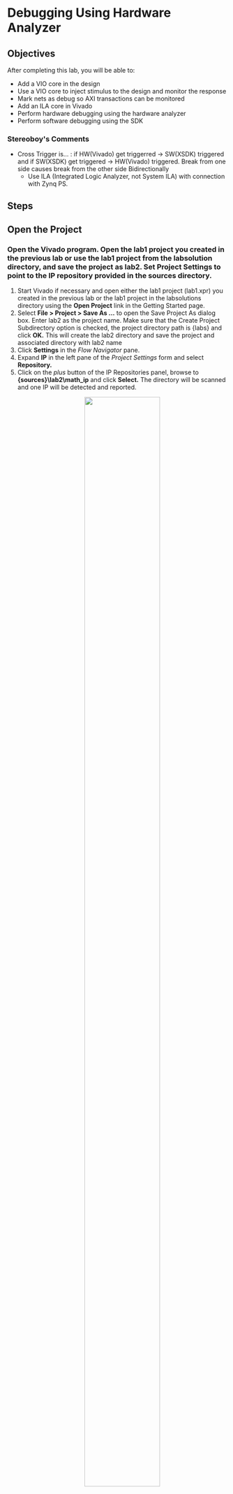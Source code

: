 # Debugging Using Hardware Analyzer

## Objectives 
After completing this lab, you will be able to:

* Add a VIO core in the design
* Use a VIO core to inject stimulus to the design and monitor the response
* Mark nets as debug so AXI transactions can be monitored
* Add an ILA core in Vivado
* Perform hardware debugging using the hardware analyzer
* Perform software debugging using the SDK

### Stereoboy's Comments
* Cross Trigger is... : if HW(Vivado) get triggerred -> SW(XSDK) triggered and if SW(XSDK) get triggered -> HW(Vivado) triggered. Break from one side causes break from the other side Bidirectionally
  * Use ILA (Integrated Logic Analyzer, not System ILA) with connection with Zynq PS.  
## Steps

## Open the Project
### Open the Vivado program. Open the lab1 project you created in the previous lab or use the lab1 project from the labsolution directory, and save the project as lab2. Set Project Settings to point to the IP repository provided in the sources directory.

1.  Start Vivado if necessary and open either the lab1 project (lab1.xpr) you created in the previous lab or the lab1 project in the labsolutions directory using the **Open Project** link in the Getting Started page.
1.  Select **File > Project > Save As …** to open the Save Project As dialog box. Enter lab2 as the project name.  Make sure that the Create Project Subdirectory option is checked, the project directory path is {labs} and click **OK.**
    This will create the lab2 directory and save the project and associated directory with lab2 name
1. Click **Settings** in the _Flow Navigator_ pane.
1. Expand **IP** in the left pane of the _Project Settings_ form and select **Repository.**
1. Click on the _plus_ button of the IP Repositories panel, browse to **{sources}\lab2\math_ip** and click **Select.**
    The directory will be scanned and one IP will be detected and reported.   
    <p align="center">
    <img src ="./images/lab2/Fig2.png" width="60%" height="80%"/>
    </p>
    <p align = "center">
    <i>Specify IP Repository</i>
    </p>
1. Click **OK** twice to close the window.

## Add the Custom IP
### Open the Block Design and add the custom IP to the system.
1. Click **Open Block Design** in the _Flow Navigator_ pane to open the block diagram.
1. Click the ![alt tag](./images/add_ip.png) button and search for **math** in the catalog.
1. Double-click the **math\_ip\_v1\_0** to add an instance of the core to the design.
1. Click on **Run Connection Automation**, ensure math\_ip\_0 and S\_AXI are selected, and click **OK.**

    The _Math IP_ consists of a hierarchical design with the lower-level module performing the addition. The higher-level module includes the two slave registers.
    <p align="center">
    <img src ="./images/lab2/Fig3.png" width="60%" height="80%"/>
    </p>
    <p align = "center">
    <i>Custom Core's Main Functional Block</i>
    </p>
## Add the ILA and VIO Cores        

We want to connect the ILA core to the LED interface.  Vivado prohibits connecting ILA cores to interfaces.  In order to monitor the LED output signals, we need to convert the LED interface to simple output port.

### Disable LEDs interface.
1. Double-click the _leds_ instance to open its configuration form.
1. Click **Clear Board Parameters** and click **OK** to close the configuration form.
1. Select _leds\_4bit_ port and delete it.
1. Expand the _gpio_ interface of the **leds** instance to see the associate ports.
### Make the gpio\_io\_o port of the leds instance external and rename it as _leds_.
1. Move the mouse close to the end of the _gpio\_io\_o_ port, left-click to select (do not select the main GPIO port), and then right click and select **Make External**.
    <p align="center">
    <img src ="./images/lab2/Fig4.png" width="60%" height="80%"/>
    </p>
    <p align = "center">
    <i>Select the gpio_io_o port</i>
    </p>
    The port connector named gpio_io_o will be created and connected to the port.

1. Select the port _gpio\_io\_o_ and change its name to **leds** by typing it in the properties form.
1. Enable cross triggering between the PL and PS
1. Double click on the _Zynq_ block to open the configuration properties.
1. Click on PS-PL Configuration, and enable the _PS-PL Cross Trigger interface_.
1. Expand _PS-PL Cross Trigger interface &gt; Input Cross Trigger_, and select **CPU0 DBG REQ** for _Cross Trigger Input 0._
1. Similarly, expand Output Cross Trigger, and select **CPU0 DBG ACK** for _Cross Trigger Output 0_ and click **OK.**
    <p align="center">
    <img src ="./images/lab2/Fig5.png" width="60%" height="80%"/>
    </p>
    <p align = "center">
    <i>Enabling cross triggering in the Zynq processing system</i>
    </p>
### Add the ILA core and connect it to the LED output port.
1. Click the ![alt tag](./images/add_ip.png) button and search for **ila** in the catalog.
1. Double-click on the **ILA (Integrated Logic Analyzer)** to add an instance of it.  The _ila\_0_ instance will be added.
1. Double-click on the _ila\_0_ instance.
1. Select **Native** as the _Monitor type_.
1. Enable _Trigger Out Port_, and _Trigger In port._
1. Select the **Probe Ports** tab, and set the **Probe Width** of _PROBE0_ to **4** and click **OK**.
1. Using the drawing tool, connect the **PROBE0** port of the _ila\_0_ instance to the **gpio\_io\_o** port of the _leds_ instance.
1. Connect the **clk** port of the _ila\_0_ instance to the **FCLK\_CLK0** port of the Zynq subsystem.
1. Connect **TRIGG\_IN** of the ILA to **TRIGGER\_OUT\_0** of the Zynq processing system, and **TRIG\_OUT** of the ILA to the **TRIGGER\_IN\_0**.
### Add the VIO core and connect it to the math\_ip ports.
1. Click the ![alt tag](./images/add_ip.png) button and search for **vio** in the catalog.
1. Double-click on the **VIO (Virtual Input/Output)** to add an instance of it.
1. Double-click on the _vio_instance to open the configuration form.
1. In the _General Options_ tab, leave the _Input Probe Count_ set to **1** and set the _Output Probe Count_ to **3**
1. Select the _PROBE\_IN Ports_ tab and set the _PROBE\_IN0_ width to **9**.
1. Select the _PROBE\_OUT Ports_ tab and set _PROBE\_OUT0_ width to **1** , _PROBE\_OUT1_ width to **8** , and _PROBE\_OUT2_ width to **8**.
1. Click **OK**.
1. Connect the VIO ports to the math instance ports as follows:
   ```
    PROBE_IN -> result
    PROBE_OUT0 -> sel
    PROBE_OUT1 -> ain_vio
    PROBE_OUT2 -> bin_vio
   ```
1. Connect the **CLK** port of the _vio\_0_ to FCLK\_CKL0 net.
1. The block diagram should look similar to shown below.
    <p align="center">
    <img src ="./images/lab2/Fig6.png" width="60%" height="80%"/>
    </p>
    <p align = "center">
    <i>VIO added and connections made</i>
    </p>
### Mark Debug the S\_AXI connection between the AXI Interconnect and math\_0 instance. Validate the design.
1. Select the **S\_AXI** connection between the AXI Interconnect and the _math\_ip\_0_ instance **.**
1. Right-click and select **Debug** to monitor the AXI4Lite transactions.

    Notice that a system\_ila IP instance got added and the M03\_AXI &lt;-&gt; S\_AXI connection is connected to its SLOT\_0\_AXI interface.

    The block diagram should look as shown below.
    <p align="center">
    <img src ="./images/lab2/Fig7.png" width="60%" height="80%"/>
    </p>
    <p align = "center">
    <i>Block diagram of the design after marking AXI connection to the math_ip_0 instance for debugging</i>
    </p>
1. Click the **Run Connection Automation** link to see the form where you can select the desired channels to monitor.
1. Change _AXI Read Address_ and _AXI Read Data_ channels to **Data** since we will not trigger any signals of those channels.

    This saves resources being used by the design.
    <p align="center">
    <img src ="./images/lab2/Fig8.png" width="60%" height="80%"/>
    </p>
    <p align = "center">
    <i>Selecting channels for debugging</i>
    </p>
1. Select the _Diagram_ tab, and click on the ![alt tag](./images/validate.png) (Validate Design) button to make sure that there are no errors.
1. Verify that there are no unmapped addresses shown in the _Address Editor_ tab.
## Add Design Constraints and Generate Bitstream        
### Add the provided lab2\_&lt;board&gt;.xdc from the sources\lab2 directory.  Generate bitstream.
1. Right click in the _Sources_ panel, and select **Add Sources.**
1. Select _Add or Create Constraints_ and click **Next**.
1. Click the _Plus_ button then **Add Files**, browse to **{sources}\lab2\** and select **lab2\_pynz1.xdc,** or **lab2\_pynqz2.xdc** depending on the board you are using.
1. Click **OK** and then click **Finish.**
1. Click on the **Generate Bitstream** to run the implementation and bit generation processes.
1. Click **Save** to save the project (if prompted), **OK** to ignore the warning (if prompted), and **Yes** to launch Implementation (if prompted). Click **OK** to launch the runs.
1. When the bitstream generation process has completed successfully, click **Cancel**.
## Generate an Application in SDK        
### Export the implemented design and launch SDK.
1. Export the hardware configuration by clicking **File &gt; Export &gt; Export Hardware…** , click the box to _Include Bitstream_
1. Click **OK** to export and **Yes** to overwrite the previous project created by lab1.
1. Launch SDK by clicking **File &gt; Launch SDK** and click **OK.**
1. Right-click on the **lab1** and **standalone\_bsp\_0** and **system\_wrapper\_hw\_platfrom\_0** projects in the Project Explorer view and select **close project**.
### Create an empty application project named lab2, and import the provided lab2.c file.
1. Select **File &gt; New** &gt; **Application Project.**
1. In the _Project Name_ field, enter **lab2** as the project name, leave all other settings to their default&#39;s and click **Next** (a new BSP will be created) **.**
1. Select the **Empty Application** template and click **Finish.**

    The lab2 project will be created in the Project Explorer window of the SDK.

1. Select **lab2 &gt; src** in the project view, right-click, and select **Import.**
1. Expand the **General** category and double-click on **File System.**
1. Browse to the **{sources}\lab2** folder.
1. Select **lab2.c** and click **Finish.**

    A snippet of the part of the source code is shown in the following figure. It shows that two operands are written to the custom core, the result is read, and printed out.  The write transaction will be used as a trigger condition in the Vivado Logic Analyzer.
    <p align="center">
    <img src ="./images/lab2/Fig9.png" width="60%" height="80%"/>
    </p>
    <p align = "center">
    <i>Source Code snippet</i>
    </p>
1. Right click on _lab2_, and select **Debug As &gt; Debug Configurations**
1. Double click on Xilinx C/C++ application (System Debugger) to create a new configuration (_lab2 Debug will be created_), and in the _Target__Setup_ tab, check the **Enable Cross-Triggering** option **,** and click the Browse button.
    <p align="center">
    <img src ="./images/lab2/Fig10.png" width="60%" height="80%"/>
    </p>
    <p align = "center">
    <i>Enable cross triggering in the software environment</i>
    </p>
1. When the _Cross Trigger Breakpoints_ dialog box opens, click **Create**
1. Select the options as shown below and click **OK** to set up the cross-trigger condition for _Processor to Fabric_.
    <p align="center">
    <img src ="./images/lab2/Fig11.png" width="60%" height="80%"/>
    </p>
    <p align = "center">
    <i>Enabling CPU0 for request from PL</i>
    </p>
1. In the _Cross Trigger Breakpoints_ dialog box click **Create** again.
1. Select the options as shown below and click **OK** to set up the cross trigger condition for _Fabric to Processor_.
    <p align="center">
    <img src ="./images/lab2/Fig12.png" width="60%" height="80%"/>
    </p>
    <p align = "center">
    <i>Enabling CPU0 for request to PL</i>
    </p>
1. Click **OK** , then click **Apply,** then **Close**
## Test in Hardware        
### Connect and power up the board. Download the bitstream into the target device. Start the debug session on lab2 project. Switch to the Debug perspective and establish serial communication.
1. Connect and power up the board.
1. Select **Xilinx** &gt; **Program FPGA** and click **Program**
1. Select the **lab2** project in _Project Explorer_, right-click and select **Debug As &gt; Launch on Hardware** (System Debugger) to download the application, execute ps7\_init. (If prompted, click **Yes** to switch to the Debug perspective.)  The program execution starts and suspends at the entry point.
1. Select the ![alt tag](./images/terminal.png) tab.  If it is not visible then select **Window &gt; Show view &gt; Terminal** tab.  
1. Click on ![alt tag](./images/connect.png)  and select the appropriate COM port (depending on your computer), and configure it as you did it in Lab 1.
### Start the hardware session from Vivado.
1. Switch to Vivado.
1. Click on **Open Hardware Manager** from the _Program and Debug_ group of the _Flow Navigator_ pane to invoke the analyzer.
1. Click on the **Open Target &gt; Auto connect** to establish the connection with the board.
1. Select **Window &gt; Debug Probes**

    The hardware session will open showing the **Debug Probes** tab in the **Console** view.
    <p align="center">
    <img src ="./images/lab2/Fig13.png" width="60%" height="80%"/>
    </p>
    <p align = "center">
    <i>Debug probes</i>
    </p>
    The hardware session status window also opens showing that the FPGA is programmed (we did it in SDK), there are three cores out of which the two ila cores are in the idle state.
    <p align="center">
    <img src ="./images/lab2/Fig14.png" width="60%" height="80%"/>
    </p>
    <p align = "center">
    <i>Hardware session status</i>
    </p>
1. Select the XC7Z020, and click on the **Run Trigger Immediate** button to see the signals in the waveform window.
    <p align="center">
    <img src ="./images/lab2/Fig15.png" width="60%" height="80%"/>
    </p>
    <p align = "center">
    <i>Opening the waveform window</i>
    </p>
### Setup trigger conditions to trigger on a write transaction (WSTRB) when the desired data (WDATA) of XXXX\_XX12 is written. The transaction takes place when WVALID and WREADY are equal to 1.
1. Click on the _hw\_ila\_2_ tab to select it. In the **Debug Probes** window, under _hw\_ila\_2_, drag and drop the **WDATA** signal to the _ILA Basic Trigger setup_ window **.**
1. Set the value to **XXXX\_XX12** (HEX) (the value written to the math\_0 instance at line 24 of the program).
1. Similarly, add **WREADY,** **WSTRB** and **WVALID** signals to the _ILA Basic Trigger setup_ window.
1. Change the radix to binary for _WSTRB_, and change the value from **xxxx** to **xxx1**
1. Change the value of **WVALID** and **WREADY** to 1.
1. Set the trigger position of the _hw\_ila\_2_ to **512** in the _Settings – hw\_ila\_2_
    <p align="center">
    <img src ="./images/lab2/Fig16.png" width="60%" height="80%"/>
    </p>
    <p align = "center">
    <i>Setting up the ILA</i>
    </p>
1. Similarly, set the trigger position in the _Settings __–__ hw\_ila\_1_ tab to **512**.
1. Select **hw\_ila\_2** in the _Hardware_ window and click on the **Run Trigger** button and observe that the _hw\_ila\_2_ core is armed and showing the status as **Waiting For Trigger**.
    <p align="center">
    <img src ="./images/lab2/Fig17.png" width="60%" height="80%"/>
    </p>
    <p align = "center">
    <i>Hardware analyzer running and in capture mode</i>
    </p>
1. Switch to SDK.
1. Near line 27 (right click in the margin and select _Show Line Numbers_ if necessary_),_ double click on the left border on the line where xil\_printf statement is (before the while (1) statement) is defined in the lab2.c window to set a breakpoint.
    <p align="center">
    <img src ="./images/lab2/Fig18.png" width="60%" height="80%"/>
    </p>
    <p align = "center">
    <i>Setting a breakpoint</i>
    </p>
1. Click on the **Resume** (![alt tag](./images/resume.png)) button to execute the program and stop at the breakpoint.
1. In the Vivado program, notice that the **hw\_ila\_2** status changed from _Waiting for Trigger_ to _Idle_, and the waveform window shows the triggered output (select the _hw\_ila\_data\_2.wcfg_ tab if necessary).
1. Move the cursor to closer to the trigger point and then click on the ![alt tag](./images/zoom_in.png) button to zoom at the cursor. Click on the **Zoom In** button couple of times to see the activity near the trigger point. Similarly, you can see other activities by scrolling to right as needed.
    <p align="center">
    <img src ="./images/lab2/Fig19-1.png" width="60%" height="80%"/>
    <img src ="./images/lab2/Fig19-2.png" width="60%" height="80%"/>
    <img src ="./images/lab2/Fig19-3.png" width="60%" height="80%"/>
    </p>
    <p align = "center">
    <i>Zoomed waveform view of the three AXI transactions</i>
    </p>
    Observe the following:

    Around the 512<sup>th</sup> sample WDATA being written is 0x012 at offset 0 (AWADDR=0x0).
    At the 536<sup>th</sup> sample, offset is 0x4 (AWADDR), and the data being written is 0x034.
    At the 559<sup>th</sup> sample, data is being read from the IP at the offset 0x0 (ARADDR), and at 561# st mark the result (0x46) is on the RDATA bus.
1. You also should see the following output in the SDK Terminal console.
    <p align="center">
    <img src ="./images/lab2/Fig20.png" width="60%" height="80%"/>
    </p>
    <p align = "center">
    <i>Terminal Output</i>
    </p>
### In Vivado, select the VIO Cores related  from the Dashboard Options windows, set the vio\_1\_probe\_out0 so math\_ip&#39;s input can be controlled manually through the VIO core. Try entering various values for the two operands and observe the output on the math\_ip\_1\_result port in the Console pane.
1. Select the **hw\_vio\_1** core in the _Dashboard Options_ panel.
1. Click on the ![alt tag](./images/add_ip.png) button and select all signals to stimulate and monitoring.  Change the **vio\_0\_probe\_out0** value to **1** so the math\_ip core input can be controlled via the VIO core.
    <p align="center">
    <img src ="./images/lab2/Fig21.png" width="60%" height="80%"/>
    </p>
    <p align = "center">
    <i>VIO probes</i>
    </p>
1. Change **vio\_0\_probe\_out1** value to **55** (in Hex), and similarly, **vio\_0\_probe\_out2** value to **44** (in Hex). Notice that for a brief moment a blue-colored up-arrow will appear in the Activity column and the result value changes to **099** (in Hex).
    <p align="center">
    <img src ="./images/lab2/Fig22.png" width="60%" height="80%"/>
    </p>
    <p align = "center">
    <i>Input stimuli through the VIO core's probes</i>
    </p>
1. Try a few other inputs and observe the outputs.
1. Once done, set the _vio\_0\_probe\_out0_ to **0** to isolate the vio interactions with the math\_ip core.
### Setup the ILA core (hw\_ila\_1) trigger condition to 0x2 for the PYNQ-Z1/PYNQ-Z2. Make sure that the switches on the board are not set at x3  (for PYNQ-Z1/PYNQ-Z2).  Set the trigger  equation to be ==, and arm the trigger. Click on the Resume button in the SDK to continue executing the program. Change the switches and observe that the hardware core triggers when the preset condition is met.
1. Select the **hw\_ila\_1** in the _Dashboard Options_ panel.
1. Add the LEDs to the _Basic Trigger Setup_, and set the trigger condition of the _hw\_ila\_1_ to trigger at LED output value equal to **0x5** for the PYNQ-Z1/PYNQ-Z2.
    <p align="center">
    <img src ="./images/lab2/Fig23.png" width="60%" height="80%"/>
    </p>
    <p align = "center">
    <i>Setting up Trigger for hw_ila_1</i>
    </p>
1. Ensure that the trigger position for the _hw\_ila\_1_ is set to **512**.

    Make sure that the switches are not set to 11 (PYNQ-Z1/PYNQ-Z2) as this is the exit pattern.

1. Right-click on the _hw\_ila\_1_ in the _hardware_ window, and arm the trigger by selecting **Run Trigger.**

    The hardware analyzer should be waiting for the trigger condition to occur.

1. In the SDK window, click on the _Resume_ button.
1. Press the push-buttons and see the corresponding LED turning ON and OFF.
1. When the condition is met, the waveform will be displayed.
    <p align="center">
    <img src ="./images/lab2/Fig24.png" width="60%" height="80%"/>
    </p>
    <p align = "center">
    <i>ILA waveform window after Trigger</i>
    </p>
### Cross trigger a debug session between the hardware and software
1. In Vivado, select _hw\_ila\_1_
1. In the ILA properties, set the _Trigger mode_ to **BASIC\_OR\_TRIGG\_IN** , and the _TRIG\_OUT_ mode to **TRIGGER\_OR\_TRIG\_IN**
1. In SDK, in the C/C++ view, relaunch the software by right clicking on the lab2 project, and selecting _Debug As &gt; Launch on Hardware (System Debugger)_.

    Click **OK** if prompted to reset the processor.
    The program will be loaded and the excution will suspend at the entry point

1. Arm the _hw\_ila\_1_ trigger.
1. In SDK continue execution of the software to the next breakpoint (line 27).

    When the next breakpoint in SDK is reached, return to Vivado and notice the ILA has triggered.

### Trigger the ILA and cause the software to halt
1. Click Step Over (F6) button twice to pass the current breakpoint
1. Arm the _hw\_ila\_1_ trigger
1. Resume the software (F8) until it enters the while loop
1. Verify it is executing by toggling the dip switches
1. In Vivado, arm the _hw\_ila\_1_ trigger
1. Press the push-buttons to 0x5, and notice that the application in SDK will break at some point (This point will be somewhere within the while loop)
1. Click on the **Resume** button

    The program will continue execution. Flip switches until it is _0x03_.

1. Click the Disconnect button (![alt tag](./images/disconnect.png)) in the SDK to terminate the execution.
1. Close the SDK by selecting **File &gt; Exit**.
1. Close the hardware session by selecting **File &gt; Close Hardware Manager**. Click **OK**.
1. Close Vivado program by selecting **File &gt; Exit**.
1. Turn OFF the power on the board.

## Conclusion

In this lab, you added a custom core with extra ports so you can debug the design using the VIO core. You instantiated the ILA and the VIO cores into the design. You used Mark Debug feature of Vivado to debug the AXI transactions on the custom peripheral. You then opened the hardware session from Vivado, setup various cores, and verified the design and core functionality using SDK and the hardware analyzer.

.